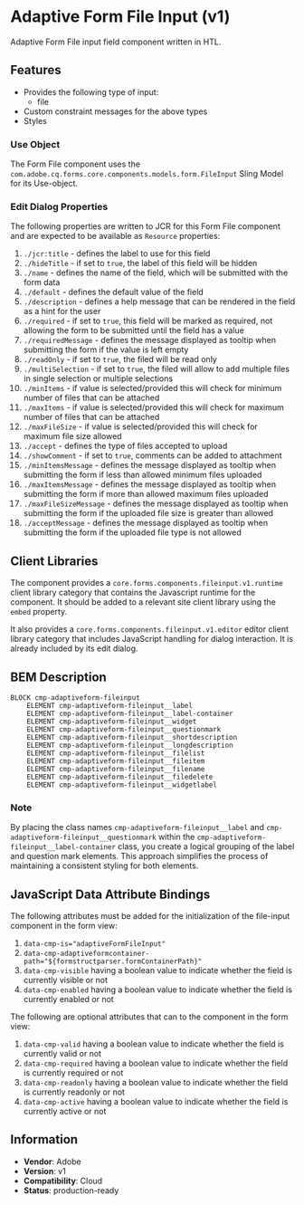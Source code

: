 <!--
Copyright 2022 Adobe

Licensed under the Apache License, Version 2.0 (the "License");
you may not use this file except in compliance with the License.
You may obtain a copy of the License at

    http://www.apache.org/licenses/LICENSE-2.0

Unless required by applicable law or agreed to in writing, software
distributed under the License is distributed on an "AS IS" BASIS,
WITHOUT WARRANTIES OR CONDITIONS OF ANY KIND, either express or implied.
See the License for the specific language governing permissions and
limitations under the License.
-->
Adaptive Form File Input (v1)
====
Adaptive Form File input field component written in HTL.

## Features

* Provides the following type of input:
  * file
* Custom constraint messages for the above types
* Styles

### Use Object
The Form File component uses the `com.adobe.cq.forms.core.components.models.form.FileInput` Sling Model for its Use-object.

### Edit Dialog Properties
The following properties are written to JCR for this Form File component and are expected to be available as `Resource` properties:

1. `./jcr:title` - defines the label to use for this field
2. `./hideTitle` - if set to `true`, the label of this field will be hidden
3. `./name` - defines the name of the field, which will be submitted with the form data
4. `./default` - defines the default value of the field
5. `./description` - defines a help message that can be rendered in the field as a hint for the user
6. `./required` - if set to `true`, this field will be marked as required, not allowing the form to be submitted until the field has a value
7. `./requiredMessage` - defines the message displayed as tooltip when submitting the form if the value is left empty
8. `./readOnly` - if set to `true`, the filed will be read only
9. `./multiSelection` - if set to `true`, the filed will allow to add multiple files in single selection or multiple selections
10. `./minItems` - if value is selected/provided this will check for minimum number of files that can be attached
11. `./maxItems` - if value is selected/provided this will check for maximum number of files that can be attached
12. `./maxFileSize` - if value is selected/provided this will check for maximum file size allowed
13. `./accept` - defines the type of files accepted to upload
14. `./showComment` - if set to `true`, comments can be added to attachment
15. `./minItemsMessage` - defines the message displayed as tooltip when submitting the form if less than allowed minimum files uploaded
16. `./maxItemsMessage` - defines the message displayed as tooltip when submitting the form if more than allowed maximum files uploaded
17. `./maxFileSizeMessage` - defines the message displayed as tooltip when submitting the form if the uploaded file size is greater than allowed
18. `./acceptMessage` - defines the message displayed as tooltip when submitting the form if the uploaded file type is not allowed

## Client Libraries
The component provides a `core.forms.components.fileinput.v1.runtime` client library category that contains the Javascript runtime for the component. 
It should be added to a relevant site client library using the `embed` property.

It also provides a `core.forms.components.fileinput.v1.editor` editor client library category that includes
JavaScript handling for dialog interaction. It is already included by its edit dialog.

## BEM Description
```
BLOCK cmp-adaptiveform-fileinput
    ELEMENT cmp-adaptiveform-fileinput__label
    ELEMENT cmp-adaptiveform-fileinput__label-container
    ELEMENT cmp-adaptiveform-fileinput__widget
    ELEMENT cmp-adaptiveform-fileinput__questionmark
    ELEMENT cmp-adaptiveform-fileinput__shortdescription
    ELEMENT cmp-adaptiveform-fileinput__longdescription
    ELEMENT cmp-adaptiveform-fileinput__filelist
    ELEMENT cmp-adaptiveform-fileinput__fileitem
    ELEMENT cmp-adaptiveform-fileinput__filename
    ELEMENT cmp-adaptiveform-fileinput__filedelete
    ELEMENT cmp-adaptiveform-fileinput__widgetlabel
```

### Note
By placing the class names `cmp-adaptiveform-fileinput__label` and `cmp-adaptiveform-fileinput__questionmark` within the `cmp-adaptiveform-fileinput__label-container` class, you create a logical grouping of the label and question mark elements. This approach simplifies the process of maintaining a consistent styling for both elements.

## JavaScript Data Attribute Bindings


The following attributes must be added for the initialization of the file-input component in the form view:  
 1. `data-cmp-is="adaptiveFormFileInput"`
 2. `data-cmp-adaptiveformcontainer-path="${formstructparser.formContainerPath}"`
 3. `data-cmp-visible` having a boolean value to indicate whether the field is currently visible or not
 4. `data-cmp-enabled` having a boolean value to indicate whether the field is currently enabled or not

The following are optional attributes that can to the component in the form view:
1. `data-cmp-valid` having a boolean value to indicate whether the field is currently valid or not
2. `data-cmp-required` having a boolean value to indicate whether the field is currently required or not
3. `data-cmp-readonly` having a boolean value to indicate whether the field is currently readonly or not
4. `data-cmp-active` having a boolean value to indicate whether the field is currently active or not
 
 
## Information
* **Vendor**: Adobe
* **Version**: v1
* **Compatibility**: Cloud
* **Status**: production-ready


